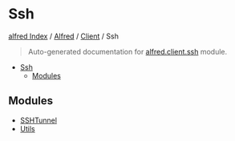 # Ssh

[alfred Index](../../../README.md#alfred-index) /
[Alfred](../../index.md#alfred) /
[Client](../index.md#client) /
Ssh

> Auto-generated documentation for [alfred.client.ssh](../../../../alfred/client/ssh/__init__.py) module.

- [Ssh](#ssh)
  - [Modules](#modules)

## Modules

- [SSHTunnel](./sshtunnel.md)
- [Utils](./utils.md)